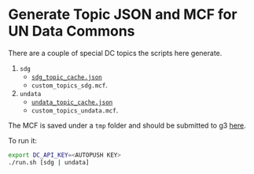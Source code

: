 # Generate Topic JSON and MCF for UN Data Commons

There are a couple of special DC topics the scripts here generate.

1. `sdg`
   * [`sdg_topic_cache.json`](../../../server/config/nl_page/sdg_topic_cache.json)
   * `custom_topics_sdg.mcf`.
2. `undata`
   * [`undata_topic_cache.json`](../../../server/config/nl_page/undata_topic_cache.json)
   * `custom_topics_undata.mcf`.


The MCF is saved under a `tmp` folder and should be submitted to g3
[here](https://source.corp.google.com/piper///depot/google3/third_party/datacommons/schema/stat_vars/).

To run it:

```bash
export DC_API_KEY=<AUTOPUSH KEY>
./run.sh [sdg | undata]
```
